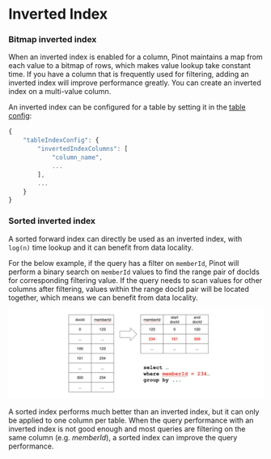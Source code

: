# Inverted Index

### Bitmap inverted index

When an inverted index is enabled for a column, Pinot maintains a map from each value to a bitmap of rows, which makes value lookup take constant time. If you have a column that is frequently used for filtering, adding an inverted index will improve performance greatly. You can create an inverted index on a multi-value column.

An inverted index can be configured for a table by setting it in the [table config](../../configuration-reference/table.md):

```javascript
{
    "tableIndexConfig": {
        "invertedIndexColumns": [
            "column_name",
            ...
        ],
        ...
    }
}
```

### Sorted inverted index

A sorted forward index can directly be used as an inverted index, with `log(n)` time lookup and it can benefit from data locality.

For the below example, if the query has a filter on `memberId`, Pinot will perform a binary search on `memberId` values to find the range pair of docIds for corresponding filtering value. If the query needs to scan values for other columns after filtering, values within the range docId pair will be located together, which means we can benefit from data locality.

![\_images/sorted-inverted.png](../../.gitbook/assets/sorted-inverted.png)

A sorted index performs much better than an inverted index, but it can only be applied to one column per table. When the query performance with an inverted index is not good enough and most queries are filtering on the same column (e.g. _memberId_), a sorted index can improve the query performance.
